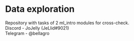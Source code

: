 # Data exploration
Repository with tasks of 2 ml_intro modules for cross-check.  
Discord - JoJelly (JeLlid#9021)  
Telegram - @bellagro

